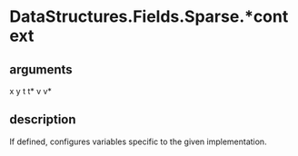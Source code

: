 # DataStructures.Fields.Sparse.*context

## arguments

x y t t* v v* 

## description

If defined, configures variables specific to the given implementation.